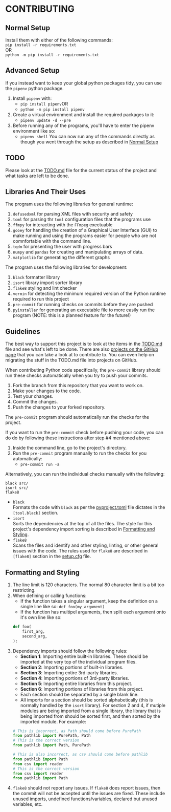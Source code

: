 # CONTRIBUTING
## Normal Setup
Install them with either of the following commands:<br>
`pip install -r requirements.txt`<br>
OR<br>
`python -m pip install -r requirements.txt`

## Advanced Setup
If you instead want to keep your global python packages tidy, you can use the
`pipenv` python package.
1. Install `pipenv` with:<br>
    * `pip install pipenv`OR
    * `python -m pip install pipenv`
2. Create a virtual environment and install the required packages to it:<br>
    * `pipenv update -d --pre`
3. Before running any of the programs, you'll have to enter the pipenv
environment like so:<br>
    * `pipenv shell`
You can now run any of the commands directly as though you went through the
setup as described in [Normal Setup](#normal-setup)

## TODO
Please look at the [TODO.md](TODO.md) file for the current status of the
project and what tasks are left to be done.

## Libraries And Their Uses
The program uses the following libraries for general runtime:
1. `defusedxml` for parsing XML files with security and safety
2. `toml` for parsing thr `toml` configuration files that the programs use
3. `ffmpy` for interacting with the `FFmpeg` exectuable
4. `gooey` for handling the creation of a Graphical User Interface (GUI) to
make running and using the programs easier for people who are not comnfortable
with the command line.
5. `tqdm` for presenting the user with progress bars
6. `numpy` and `pandas` for creating and manipulating arrays of data.
7. `matplotlib` for generating the different graphs

The program uses the following libraries for development:
1. `black` formatter library
2. `isort` library import sorter library
3. `flake8` styling and lint checker
4. `vermin` for detecting the minimum required version of the Python runtime
required to run this project
5. `pre-commit` for running checks on commits before they are pushed
6. `pyinstaller` for generating an executable file to more easily run the
program (NOTE: this is a planned feature for the future!)

## Guidelines
The best way to support this project is to look at the items in the
[TODO.md](TODO.md) file and see what's left to be done. There are also
[projects on the GitHub page](https://github.com/HunterAP23/VATS/projects)
that you can take a look at to contribute to. You can even help on migrating
the stuff in the TODO.md file into projects on GitHub.

When contributing Python code specifically, the `pre-commit` library should
run these checks automatically when you try to push your commits.
1. Fork the branch from this repository that you want to work on.
2. Make your changes to the code.
3. Test your changes.
4. Commit the changes.
5. Push the changes to your forked repository.

The `pre-commit` program should automatically run the checks for the project.

If you want to run the `pre-commit` check before pushing your code, you can do
do by following these instructions after step #4 mentioned above:
1. Inside the command line, go to the project's directory.
2. Run the `pre-commit` program manually to run the checks for you
automatically:<br>
    * `pre-commit run -a`

Alternatively, you can run the individual checks manually with the following:
```
black src/
isort src/
flake8
```
* `black`<br>Formats the code with `black` as per the
[pyproject.toml](pyproject.toml) file dictates in the `[tool.black]` section.
* `isort`<br>Sorts the dependencies at the top of all the files. The style
for this project's dependency import sorting is described in
[Formatting and Styling](#formatting-and-styling).
* `flake8`<br>Scans the files and identify and other styling, linting, or
other general issues with the code. The rules used for `flake8` are
described in `[flake8]` section in the [setup.cfg](setup.cfg) file.

## Formatting and Styling
1. The line limit is 120 characters. The normal 80 character limit is a bit too
restricting.
2. When defining or calling functions:
    * If the function takes a singular argument, keep the definition on a
    single line like so: `def foo(my_argument)`
    * If the function has multipel arguments, then split each argument
    onto it's own line like so:
    ```python
    def foo(
        first_arg,
        second_arg,
    ):
    ```
3. Dependency imports should follow the following rules:
    * __Section 1__: Importing entire built-in libraries. These should be
    imported at the very top of the individual program files.
    * __Section 2__: Importing portions of built-in libraries.
    * __Section 3__: Importing entire 3rd-party libraries.
    * __Section 4__: Importing portions of 3rd-party libraries.
    * __Section 5__: Importing entire libraries from this project.
    * __Section 6__: Importing portions of libraries from this project.
    * Each section should be separated by a single blank line.
    * All imports for a section should be sorted alphabetically (this is
    normally handled by the `isort` library). For section 2 and 4, if mutiple
    modules are being imported from a single library, the library that is being
    imported from should be sorted first, and then sorted by the imported
    module. For example:
    ```python
    # This is incorrect, as Path should come before PurePath
    from pathlib import PurePath, Path
    # This is the correct version
    from pathlib import Path, PurePath
    
    # This is also incorrect, as csv should come before pathlib
    from pathlib import Path
    from csv import reader
    # This is the correct version
    from csv import reader
    from pathlib import Path
    ```
4. `flake8` should not report any issues. If `flake8` does report issues,
then the commit will not be accepted until the issues are fixed. These include
unused imports, undefined functions/variables, declared but unused variables,
etc.